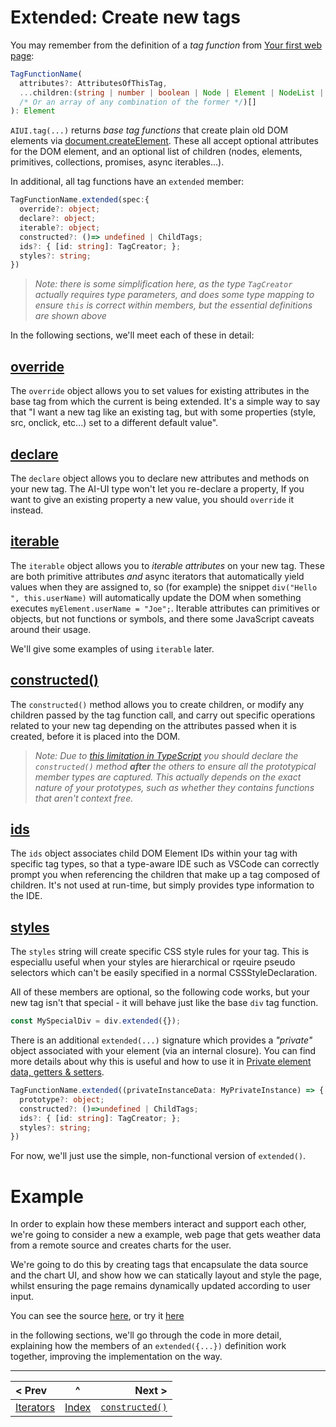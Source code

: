 # Extended: Create new tags

You may remember from the definition of a *tag function* from [Your first web page](./your-first-web-page.md#the-general-function-signature-of-a-tag-creation-function-is):

```typescript
TagFunctionName(
  attributes?: AttributesOfThisTag, 
  ...children:(string | number | boolean | Node | Element | NodeList | HTMLCollection 
  /* Or an array of any combination of the former */)[]
): Element
```

`AIUI.tag(...)` returns *base tag functions* that create plain old DOM elements via [document.createElement](https://developer.mozilla.org/en-US/docs/Web/API/Document/createElement). These all accept optional attributes for the DOM element, and an optional list of children (nodes, elements, primitives, collections, promises, async iterables...).

In additional, all tag functions have an `extended` member:

```typescript
TagFunctionName.extended(spec:{
  override?: object;
  declare?: object;
  iterable?: object;
  constructed?: ()=> undefined | ChildTags;
  ids?: { [id: string]: TagCreator; };
  styles?: string;
})
```
> _Note: there is some simplification here, as the type `TagCreator` actually requires type parameters, and does some type mapping to ensure `this` is correct within members, but the essential definitions are shown above_

In the following sections, we'll meet each of these in detail:

## [override](./prototype.md) 
The `override` object allows you to set values for existing attributes in the base tag from which the current is being extended. It's a simple way to say that "I want a new tag like an existing tag, but with some properties (style, src, onclick, etc...) set to a different default value".

## [declare](./prototype.md) 
The `declare` object allows you to declare new attributes and methods on your new tag. The AI-UI type won't let you re-declare a property, If you want to give an existing property a new value, you should `override` it instead.

## [iterable](./prototype.md) 
The `iterable` object allows you to *iterable attributes* on your new tag. These are both primitive attributes _and_ async iterators that automatically yield values when they are assigned to, so (for example) the snippet `div("Hello ", this.userName)` will automatically update the DOM when something executes `myElement.userName = "Joe";`. Iterable attributes can primitives or objects, but not functions or symbols, and there some JavaScript caveats around their usage.

We'll give some examples of using `iterable` later.

## [constructed()](./constructed.md) 
The `constructed()` method allows you to create children, or modify any children passed by the tag function call, and carry out specific operations related to your new tag depending on the attributes passed when it is created, before it is placed into the DOM.

> _Note: Due to [this limitation in TypeScript](https://github.com/microsoft/TypeScript/issues/47599) you should declare the `constructed()` method **after** the others to ensure all the prototypical member types are captured. This actually depends on the exact nature of your prototypes, such as whether they contains functions that aren't context free._

## [ids](./ids.md) 
The `ids` object associates child DOM Element IDs within your tag with specific tag types, so that a type-aware IDE such as VSCode can correctly prompt you when referencing the children that make up a tag composed of children. It's not used at run-time, but simply provides type information to the IDE.

## [styles](./styles.md) 
The `styles` string will create specific CSS style rules for your tag. This is especiallu useful when your styles are hierarchical or rqeuire pseudo selectors which can't be easily specified in a normal CSSStyleDeclaration.

All of these members are optional, so the following code works, but your new tag isn't that special - it will behave just like the base `div` tag function.

```javascript
const MySpecialDiv = div.extended({});
```

There is an additional `extended(...)` signature which provides a _"private"_ object associated with your element (via an internal closure). You can find more details about why this is useful and how to use it in [Private element data, getters & setters](./instance.md).

```typescript
TagFunctionName.extended((privateInstanceData: MyPrivateInstance) => {
  prototype?: object;
  constructed?: ()=>undefined | ChildTags;
  ids?: { [id: string]: TagCreator; };
  styles?: string;
})
```
For now, we'll just use the simple, non-functional version of `extended()`.

# Example

In order to explain how these members interact and support each other, we're going to consider a new a example, web page that gets weather data from a remote source and creates charts for the user.

We're going to do this by creating tags that encapsulate the data source and the chart UI, and show how we can statically layout and style the page, whilst ensuring the page remains dynamically updated according to user input.

You can see the source [here](./examples/ts/weather.ts), or try it [here](https://raw.githack.com/MatAtBread/AI-UI/0.9.11/guide/examples/ts/ts-example.html?weather.ts)

in the following sections, we'll go through the code in more detail, explaining how the members of an `extended({...})` definition work together, improving the implementation on the way.

____

| < Prev | ^ |  Next > |
|:-------|:-:|--------:|
| [Iterators](./iterators.md) | [Index](./index.md) | [`constructed()`](./constructed.md) |



